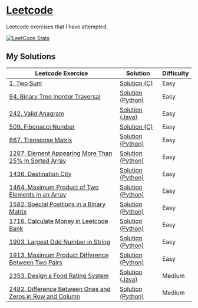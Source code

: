 # [Leetcode](https://leetcode.com/)

Leetcode exercises that I have attempted.

[![LeetCode Stats](https://leetcard.jacoblin.cool/shunpingong?theme=dark&extension=activity)](https://leetcard.jacoblin.cool/shunpingong?theme=dark&extension=activity)

## My Solutions
Leetcode Exercise|Solution|Difficulty
-----------------|---------|-----------
[1. Two Sum](https://leetcode.com/problems/two-sum/) | [Solution (C)](https://github.com/shunpingong/Leetcode/blob/main/1.Two%20Sum/Solution.c) | Easy
[94. Binary Tree Inorder Traversal](https://leetcode.com/problems/binary-tree-inorder-traversal/) | [Solution (Python)](https://github.com/shunpingong/Leetcode/blob/main/94.%20Binary%20Tree%20Inorder%20Traversal/Solution.py) | Easy
[242. Valid Anagram](https://leetcode.com/problems/valid-anagram/) | [Solution (Java)](https://github.com/shunpingong/Leetcode/blob/main/242.%20Valid%20Anagram/Solution.java) | Easy
[509. Fibonacci Number](https://leetcode.com/problems/fibonacci-number/) | [Solution (C)](https://github.com/shunpingong/Leetcode/blob/main/509.%20Fibonacci%20Number/Solution.c) | Easy
[867. Transpose Matrix](https://leetcode.com/problems/transpose-matrix/) | [Solution (Python)](https://github.com/shunpingong/Leetcode/blob/main/867.%20Transpose%20Matrix/Solution.py) | Easy
[1287. Element Appearing More Than 25% In Sorted Array](https://leetcode.com/problems/element-appearing-more-than-25-in-sorted-array/) | [Solution (Python)](https://github.com/shunpingong/Leetcode/blob/main/1287.%20Element%20Appearing%20More%20Than%2025%25%20In%20Sorted%20Array/Solution.py) | Easy
[1436. Destination City](https://leetcode.com/problems/destination-city/) | [Solution (Python)](https://github.com/shunpingong/Leetcode/blob/main/1436.%20Destination%20City/Solution.py) | Easy
[1464. Maximum Product of Two Elements in an Array](https://leetcode.com/problems/maximum-product-of-two-elements-in-an-array/) | [Solution (Python)](https://github.com/shunpingong/Leetcode/blob/main/1464.%20Maximum%20Product%20of%20Two%20Elements%20in%20an%20Array/Solution.py) | Easy
[1582. Special Positions in a Binary Matrix](https://leetcode.com/problems/special-positions-in-a-binary-matrix/) | [Solution (Python)](https://github.com/shunpingong/Leetcode/blob/main/1582.%20Special%20Positions%20in%20a%20Binary%20Matrix/Solution.py) | Easy
[1716. Calculate Money in Leetcode Bank](https://leetcode.com/problems/calculate-money-in-leetcode-bank/) | [Solution (Python)](https://github.com/shunpingong/Leetcode/blob/main/1716.%20Calculate%20Money%20in%20Leetcode%20Bank/Solution.py) | Easy
[1903. Largest Odd Number in String](https://leetcode.com/problems/largest-odd-number-in-string/) | [Solution (Python)](https://github.com/shunpingong/Leetcode/blob/main/1903.%20Largest%20Odd%20Number%20in%20String/Solution.py) | Easy
[1913. Maximum Product Difference Between Two Pairs](https://leetcode.com/problems/maximum-product-difference-between-two-pairs/) | [Solution (Python)](https://github.com/shunpingong/Leetcode/blob/main/1903.%20Largest%20Odd%20Number%20in%20String/Solution.py) | Easy
[2353. Design a Food Rating System](https://leetcode.com/problems/design-a-food-rating-system/) | [Solution (Java)](https://github.com/shunpingong/Leetcode/blob/main/2353.%20Design%20a%20Food%20Rating%20System/Solution.java) | Medium
[2482. Difference Between Ones and Zeros in Row and Column](https://leetcode.com/problems/difference-between-ones-and-zeros-in-row-and-column/) | [Solution (Python)](https://github.com/shunpingong/Leetcode/blob/main/2482.%20Difference%20Between%20Ones%20and%20Zeros%20in%20Row%20and%20Column/Solution.py) | Medium
